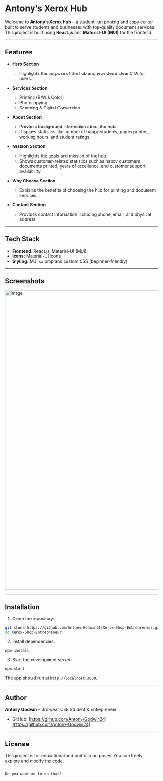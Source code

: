 # Antony’s Xerox Hub

Welcome to **Antony’s Xerox Hub** – a student-run printing and copy center built to serve students and businesses with top-quality document services. This project is built using **React.js** and **Material-UI (MUI)** for the frontend.

---

## Features

- **Hero Section**
  - Highlights the purpose of the hub and provides a clear CTA for users.

- **Services Section**
  - Printing (B/W & Color)
  - Photocopying
  - Scanning & Digital Conversion

- **About Section**
  - Provides background information about the hub.
  - Displays statistics like number of happy students, pages printed, working hours, and student ratings.

- **Mission Section**
  - Highlights the goals and mission of the hub.
  - Shows customer-related statistics such as happy customers, documents printed, years of excellence, and customer support availability.

- **Why Choose Section**
  - Explains the benefits of choosing the hub for printing and document services.

- **Contact Section**
  - Provides contact information including phone, email, and physical address.

---

## Tech Stack

- **Frontend:** React.js, Material-UI (MUI)
- **Icons:** Material-UI Icons
- **Styling:** MUI `sx` prop and custom CSS (beginner-friendly)

---

## Screenshots

<img width="1918" height="985" alt="image" src="https://github.com/user-attachments/assets/9417eee5-0fa1-4d85-bcef-c3fd70a2b400" />


---

## Installation

1. Clone the repository:

```bash
git clone https://github.com/Antony-Godwin24/Xerox-Shop-Entrepreneur.git
cd Xerox-Shop-Entrepreneur
````

2. Install dependencies:

```bash
npm install
```

3. Start the development server:

```bash
npm start
```

The app should run at `http://localhost:3000`.

---


## Author

**Antony Godwin** – 3rd-year CSE Student & Entrepreneur

* GitHub: [https://github.com/Antony-Godwin24](https://github.com/Antony-Godwin24)

---

## License

This project is for educational and portfolio purposes. You can freely explore and modify the code.

```

Do you want me to do that?
```
